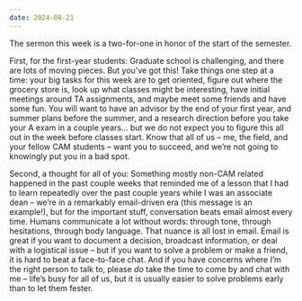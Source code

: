 ```yaml
---
date: 2024-08-21
---
```


The sermon this week is a two-for-one in honor of the start of the semester.
 
First, for the first-year students: Graduate school is challenging, and there
are lots of moving pieces.  But you’ve got this!  Take things one step at a
time: your big tasks for this week are to get oriented, figure out where the
grocery store is, look up what classes might be interesting, have initial
meetings around TA assignments, and maybe meet some friends and have some fun.
You will want to have an advisor by the end of your first year, and summer
plans before the summer, and a research direction before you take your A exam
in a couple years… but we do not expect you to figure this all out in the week
before classes start.  Know that all of us – me, the field, and your fellow CAM
students – want you to succeed, and we’re not going to knowingly put you in a
bad spot.
 
Second, a thought for all of you: Something mostly non-CAM related happened in
the past couple weeks that reminded me of a lesson that I had to learn
repeatedly over the past couple years while I was an associate dean – we’re in
a remarkably email-driven era (this message is an example!), but for the
important stuff, conversation beats email almost every time.  Humans
communicate a lot without words: through tone, through hesitations, through
body language.  That nuance is all lost in email.  Email is great if you want
to document a decision, broadcast information, or deal with a logistical issue
– but if you want to solve a problem or make a friend, it is hard to beat a
face-to-face chat.  And if you have concerns where I’m the right person to talk
to, please *do* take the time to come by and chat with me – life’s busy for all
of us, but it is usually easier to solve problems early than to let them
fester.
